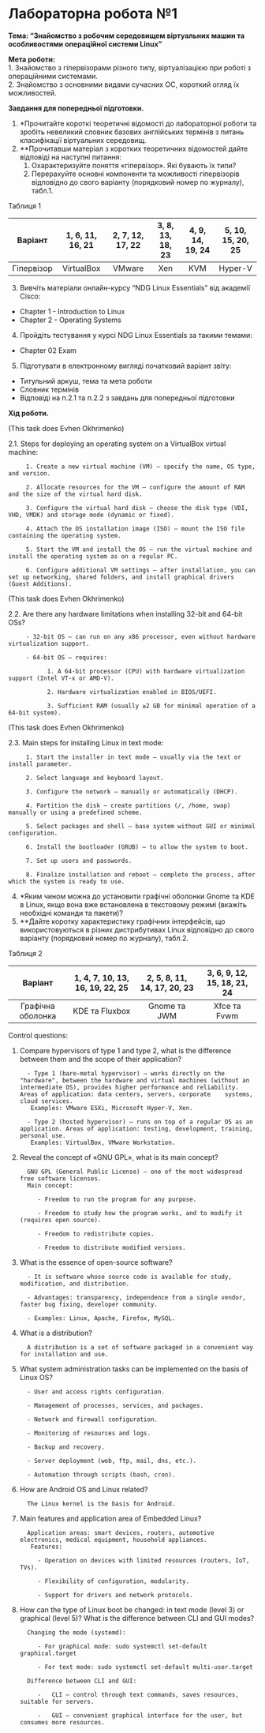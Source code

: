 <h1>Лабораторна робота №1</h1>

**Тема: “Знайомство з робочим середовищем віртуальних машин та особливостями операційної системи Linux”**

**Мета роботи:**   
1\. Знайомство з гіпервізорами різного типу, віртуалізацією при роботі з операційними системами.  
2\. Знайомство з основними видами сучасних ОС, короткий огляд їх можливостей.


**Завдання для попередньої підготовки.**

1. \*Прочитайте короткі теоретичні відомості до лабораторної роботи та зробіть невеликий словник базових англійських термінів з питань класифікації віртуальних середовищ.  
2. \*\*Прочитавши матеріал з коротких теоретичних відомостей дайте відповіді на наступні питання:  
   1. Охарактеризуйте поняття «гіпервізор». Які бувають їх типи?  
   2. Перерахуйте основні компоненти та можливості гіпервізорів відповідно до свого варіанту (порядковий номер по журналу), табл.1. 

Таблиця 1

| Варіант | 1, 6, 11, 16, 21 | 2, 7, 12, 17, 22 | 3, 8, 13, 18, 23 | 4, 9, 14, 19, 24 | 5, 10, 15, 20, 25 |
| ----- | :---: | :---: | :---: | :---: | :---: |
| Гіпервізор | VirtualBox | VMware | Xen | KVM | Hyper-V |

3. Вивчіть матеріали онлайн-курсу “NDG Linux Essentials” від академії Cisco:  
- Chapter 1 \- Introduction to Linux   
- Chapter 2 \- Operating Systems  
4. Пройдіть тестування у курсі NDG Linux Essentials за такими темами:  
- Chapter 02 Exam  
5. Підготувати в електронному вигляді початковий варіант звіту:  
- Титульний аркуш, тема та мета роботи  
- Словник термінів  
- Відповіді на п.2.1 та п.2.2 з завдань для попередньої підготовки

**Хід роботи.**

   
(This task does Evhen Okhrimenko)

 2.1. Steps for deploying an operating system on a VirtualBox virtual machine: 
 
         1. Create a new virtual machine (VM) – specify the name, OS type, and version.
         
         2. Allocate resources for the VM – configure the amount of RAM and the size of the virtual hard disk.
         
         3. Configure the virtual hard disk – choose the disk type (VDI, VHD, VMDK) and storage mode (dynamic or fixed).
         
         4. Attach the OS installation image (ISO) – mount the ISO file containing the operating system.
         
         5. Start the VM and install the OS – run the virtual machine and install the operating system as on a regular PC.
         
         6. Configure additional VM settings – after installation, you can set up networking, shared folders, and install graphical drivers (Guest Additions).

(This task does Evhen Okhrimenko)

2.2. Are there any hardware limitations when installing 32-bit and 64-bit OSs?

         - 32-bit OS – can run on any x86 processor, even without hardware virtualization support.
         
         - 64-bit OS – requires:
         
               1. A 64-bit processor (CPU) with hardware virtualization support (Intel VT-x or AMD-V).
               
               2. Hardware virtualization enabled in BIOS/UEFI.
               
               3. Sufficient RAM (usually ≥2 GB for minimal operation of a 64-bit system).

(This task does Evhen Okhrimenko)

2.3. Main steps for installing Linux in text mode:

         1. Start the installer in text mode – usually via the text or install parameter.
         
         2. Select language and keyboard layout.
         
         3. Configure the network – manually or automatically (DHCP).
         
         4. Partition the disk – create partitions (/, /home, swap) manually or using a predefined scheme.
         
         5. Select packages and shell – base system without GUI or minimal configuration.
         
         6. Install the bootloader (GRUB) – to allow the system to boot.
         
         7. Set up users and passwords.
         
         8. Finalize installation and reboot – complete the process, after which the system is ready to use.
         

   4. \*Яким чином можна до установити графічні оболонки Gnome та KDE в Linux, якщо вона вже встановлена в текстовому режимі (вкажіть необхідні команди та пакети)?   
   5. \*\*Дайте коротку характеристику графічних інтерфейсів, що використовуються в різних дистрибутивах Linux  відповідно до свого варіанту (порядковий номер по журналу), табл.2.

Таблиця 2

| Варіант | 1, 4, 7, 10, 13, 16, 19, 22, 25 | 2, 5, 8, 11, 14, 17, 20, 23 | 3, 6, 9, 12, 15, 18, 21, 24 |
| :---: | :---: | :---: | :---: |
| Графічна оболонка | KDE та Fluxbox | Gnome та JWM | Xfce та Fvwm |

   

Control questions:
1. Compare hypervisors of type 1 and type 2, what is the difference between them and the scope of their application?

         - Type 1 (bare-metal hypervisor) – works directly on the "hardware", between the hardware and virtual machines (without an intermediate OS), provides higher performance and reliability. Areas of application: data centers, servers, corporate    systems, cloud services.
          Examples: VMware ESXi, Microsoft Hyper-V, Xen.
         
         - Type 2 (hosted hypervisor) – runs on top of a regular OS as an application. Areas of application: testing, development, training, personal use.
          Examples: VirtualBox, VMware Workstation.

2. Reveal the concept of «GNU GPL», what is its main concept?
   
         GNU GPL (General Public License) – one of the most widespread free software licenses.
         Main concept:
         
            - Freedom to run the program for any purpose.
              
            - Freedom to study how the program works, and to modify it (requires open source).
              
            - Freedom to redistribute copies.
              
            - Freedom to distribute modified versions.

3. What is the essence of open-source software?
   
         - It is software whose source code is available for study, modification, and distribution.
  
         - Advantages: transparency, independence from a single vendor, faster bug fixing, developer community.
           
         - Examples: Linux, Apache, Firefox, MySQL.

4. What is a distribution?
   
         A distribution is a set of software packaged in a convenient way for installation and use.

5. What system administration tasks can be implemented on the basis of Linux OS?
   
         - User and access rights configuration.
  
         - Management of processes, services, and packages.
  
         - Network and firewall configuration.
           
         - Monitoring of resources and logs.
           
         - Backup and recovery.
           
         - Server deployment (web, ftp, mail, dns, etc.).
           
         - Automation through scripts (bash, cron).
           

6. How are Android OS and Linux related?
   
         The Linux kernel is the basis for Android.

7. Main features and application area of Embedded Linux?
   
         Application areas: smart devices, routers, automotive electronics, medical equipment, household appliances.
          Features:
 
            - Operation on devices with limited resources (routers, IoT, TVs).
        
            - Flexibility of configuration, modularity.
        
            - Support for drivers and network protocols.

8. How can the type of Linux boot be changed: in text mode (level 3) or graphical (level 5)? What is the difference between CLI and GUI modes?

         Changing the mode (systemd):

            - For graphical mode: sudo systemctl set-default graphical.target
        
            - For text mode: sudo systemctl set-default multi-user.target

         Difference between CLI and GUI:

            -	CLI – control through text commands, saves resources, suitable for servers.
      
            -	GUI – convenient graphical interface for the user, but consumes more resources.


